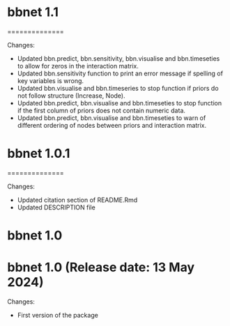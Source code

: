 # bbnet 1.1

==============

Changes:
* Updated bbn.predict, bbn.sensitivity, bbn.visualise and bbn.timeseties to allow for zeros in the interaction matrix.
* Updated bbn.sensitivity function to print an error message if spelling of key variables is wrong.
* Updated bbn.visualise and bbn.timeseries to stop function if priors do not follow structure (Increase, Node).
* Updated bbn.predict, bbn.visualise and bbn.timeseties to stop function if the first column of priors does not contain numeric data.
* Updated bbn.predict, bbn.visualise and bbn.timeseties to warn of different ordering of nodes between priors and interaction matrix.

# bbnet 1.0.1

==============

Changes:

* Updated citation section of README.Rmd
* Updated DESCRIPTION file


# bbnet 1.0

bbnet 1.0 (Release date: 13 May 2024)
==============

Changes:

* First version of the package
